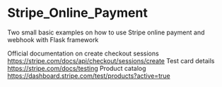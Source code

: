 # Stripe_Online_Payment
Two small basic examples on how to use Stripe online payment and webhook with Flask framework

Official documentation on create checkout sessions 
    https://stripe.com/docs/api/checkout/sessions/create
Test card details
    https://stripe.com/docs/testing
Product catalog
    https://dashboard.stripe.com/test/products?active=true
